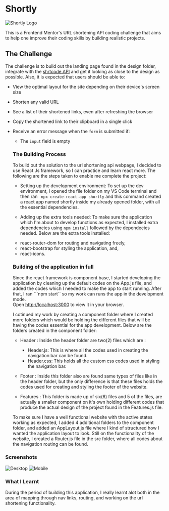 # Shortly

![Shortly Logo](../shortly/src/images/footer-logo%20.svg)

This is a Frontend Mentor's URL shortening API coding challenge that aims to help one improve their coding skills by building realistic projects.

## The Challenge
 
 The challenge is to build out the landing page found in the design folder, integrate with the [shrtcode API](https://app.shrtco.de/) and get it looking as close to the design as possible.
 Also, it is expected that users should be able to:

- View the optimal layout for the site depending on their device's screen size
- Shorten any valid URL
- See a list of their shortened links, even after refreshing the browser
- Copy the shortened link to their clipboard in a single click
- Receive an error message when the `form` is submitted if:
    - The `input` field is empty


  ### The Building Process
  To build out the solution to the url shortening api webpage, I decided to use React Js framework, so I can practice and learn react more.
  The following are the steps taken to enable me complete the project:
  
  - Setting up the development environment: To set up the dev environment, I opened the file folder on my VS Code terminal and then ran ``` npx create-react-app shortly``` and this command created a react app named shortly inside my already opened folder, with all the essential dependencies.

  - Adding up the extra tools needed: To make sure the application which I'm about to develop functions as expected, I installed extra dependencies using ```npm install``` followed by the dependecies needed. Below are the extra tools installed:

  * react-router-dom for routing and navigating freely,
  * react-bootstrap for styling the application, and,
  * react-icons.

  ### Building of the application in full
  Since the react framework is component base, I started developing the application by cleaning up the default codes on the App.js file, and added the codes which I needed to make the app to start running. After that, I ran ```npm start`` so my work can runs the app in the development mode.\
  Open [http://localhost:3000](http://localhost:3000) to view it in your browser.

  I cotinued my work by creating a component folder where I created more folders which would be holding the different files that will be having the codes essential for the app development.
  Below are the folders created in the component folder:

  - Header : Inside the header folder are two(2) files which are :
    - Header.js: This is where all the codes used in creating the navigation bar can be found.
    - Header.css: This holds all the custom css codes used in styling the navigation bar.

  - Footer : Inside this folder also are found same types of files like in the header folder, but the only difference is that these files holds the codes used for creating and styling the footer of the website.

  - Features : This folder is made up of six(6) files and 5 of the files, are actually a smaller component on it's own holding different codes that produce the actual design of the project found in the Features.js file.

  To make sure I have a well functional website with the active states working as expected, I added 4 additional folders to the component folder, and added an AppLayout.js file where I kind of structured how I wanted the application layout to look.
  Still on the functionality of the website, I created a Router.js file in the src folder, where all codes about the navigation routing can be found.

### Screenshots

![Desktop](../shortly/src/images/Desktop-view.png)
![Mobile](../shortly/src/images/Mobile-view.png)

  ### What I Learnt
  During the period of building this application, I really learnt alot both in the area of mapping through nav links, routing, and working on the url shortening functionality.


  


